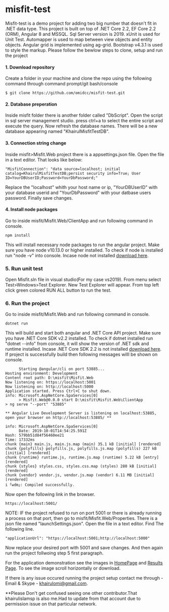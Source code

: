 # misfit-test

Misfit-test is a demo project for adding two big number that doesn't fit in .NET data type. This project is built on top of .NET Core 2.2, EF Core 2.2 (ORM), Angular 8 and MSSQL. Sql Server version is 2019. xUnit is used for Unit Test. Automapper is used to map between view objects and entity objects. 
Angular grid is implemented using ag-grid. Bootstrap v4.3.1 is used to style the markup. 
Please follow the bewlow steps to clone, setup and run the project

#### 1. Download repository
Create a folder in your machine and clone the repo using the following command through command prompt/git bash/console

    $ git clone https://github.com/omidcc/misfit-test.git

#### 2. Database preperation
Inside misfit folder there is another folder called "DbScript". Open the script in sql server management studio. press ctrl+a to select the entire script and execute the query. Now refresh the database names. There will be a new database appearing named "KhairulMisfitTestDB".

#### 3. Connection string change
Inside misfit>Misfit.Web project there is a appsettings.json file. 
Open the file in a text editor. That looks like below:
```
"MisfitConnection": "data source=localhost; initial catalog=KhairulMisfitTestDB;persist security info=True; User ID=YourDBUserID;Password=YourDbPassword;"
```
Replace the "localhost" whith your host name or ip, "YourDBUserID" with your database userid and "YourDbPassword" with your datbase users password. Finally save changes.

#### 4. Install node packages
Go to inside misfit/Misfit.Web/ClientApp and run following command in console. 
```
npm install
```
This will install necessary node packages to run the angular project. Make sure you have node v10.13.0 or higher installed.   To check if node is installed run "node -v" into console. Incase node not installed [download here](https://nodejs.org/en/download/).

### 5. Run unit test
Open Misfit.sln file in visual studio(For my case vs2019). From menu select Test>Windows>Test Explorer. New Test Explorer will appear. From top left click green colored RUN ALL button to run the test.

### 6. Run the project
Go to inside misfit/Misfit.Web and run following command in console. 
```
dotnet run
```
This will build and start both angular and .NET Core API project. Make sure you have .NET Core SDK v2.2 installed. To check if dotnet installed run "dotnet --info" from console, it will show the version of .NET sdk and runtime installed. Incase .NET Core SDK  2.2 is not installed [download here](https://dotnet.microsoft.com/download/dotnet-core/2.2). If project is successfully build then following messages willl be shown on console.
```info: Microsoft.AspNetCore.SpaServices[0]
      Starting @angular/cli on port 53885...
Hosting environment: Development
Content root path: D:\misfit\Misfit.Web
Now listening on: https://localhost:5001
Now listening on: http://localhost:5000
Application started. Press Ctrl+C to shut down.
info: Microsoft.AspNetCore.SpaServices[0]
      > Misfit.Web@0.0.0 start D:\misfit\Misfit.Web\ClientApp
> ng serve "--port" "53885"

** Angular Live Development Server is listening on localhost:53885, open your browser on http://localhost:53885/ **

info: Microsoft.AspNetCore.SpaServices[0]
      Date: 2019-10-01T14:54:25.591Z
Hash: 579bb51d84f56460ee21
Time: 17332ms
chunk {main} main.js, main.js.map (main) 35.1 kB [initial] [rendered]
chunk {polyfills} polyfills.js, polyfills.js.map (polyfills) 227 kB [initial] [rendered]
chunk {runtime} runtime.js, runtime.js.map (runtime) 5.22 kB [entry] [rendered]
chunk {styles} styles.css, styles.css.map (styles) 280 kB [initial] [rendered]
chunk {vendor} vendor.js, vendor.js.map (vendor) 6.11 MB [initial] [rendered]
i ｢wdm｣: Compiled successfully.
```
Now open the following link in the browser.
```
https://localhost:5001/
```
NOTE: IF the project refused to run on port 5001 or there is already running a process on that port, then go to misfit/Misfit.Web/Properties. There is a json file named "launchSettings.json". Open the file in a text editor. Find The following line.
```
"applicationUrl": "https://localhost:5001;http://localhost:5000"
```
Now replace your desired port with 5001 and save changes. And then again run the project follwoing step 5 first paragraph.

For the application demonstration see the images in [HomePage](https://github.com/omidcc/misfit-test/blob/master/home.png) and  [Results Page](https://github.com/omidcc/misfit-test/blob/master/results.png). To see the image scroll horizontally or download.

If there is any issue occured running the project setup contact me through -
Email & Skype - khairulomi@gmail.com. 

**Please Don't get confused seeing one other contributor.That khairulislamsp is also me.Had to update from that account due to permission issue on that particular network.


